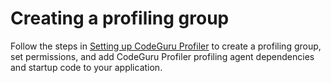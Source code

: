 # Creating a profiling group<a name="working-with-profiling-groups-create"></a>

Follow the steps in [Setting up CodeGuru Profiler](setting-up.md) to create a profiling group, set permissions, and add CodeGuru Profiler profiling agent dependencies and startup code to your application\.